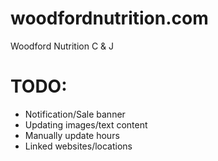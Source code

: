 # woodfordnutrition.com
Woodford Nutrition C &amp; J


# TODO:

- Notification/Sale banner
- Updating images/text content
- Manually update hours
- Linked websites/locations